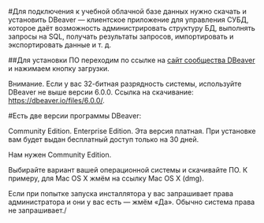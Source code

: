 #Для подключения к учебной облачной базе данных нужно скачать и установить DBeaver — клиентское приложение для управления СУБД, которое даёт возможность администрировать структуру БД, выполнять запросы на SQL, получать результаты запросов, импортировать и экспортировать данные и т. д.

##Для установки ПО переходим по ссылке на [сайт сообщества DBeaver](https://dbeaver.io/) и нажимаем кнопку загрузки.

Внимание. Если у вас 32-битная разрядность системы, используйте DBeaver не выше версии 6.0.0. Ссылка на скачивание: https://dbeaver.io/files/6.0.0/.

#Есть две версии программы DBeaver:

Community Edition.
Enterprise Edition. Эта версия платная. При установке вам будет выдан бесплатный доступ только на 30 дней. 

Нам нужен Community Edition. 

Выбирайте вариант вашей операционной системы и скачивайте ПО. К примеру, для Mac OS X жмём на ссылку Mac OS X (dmg).

Если при попытке запуска инсталлятора у вас запрашивает права администратора и они у вас есть — жмём «Да». Обычно система права не запрашивает./